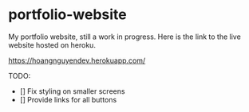 # portfolio-website

My portfolio website, still a work in progress. Here is the link to the live website hosted on heroku. 

https://hoangnguyendev.herokuapp.com/

TODO:

- [] Fix styling on smaller screens
- [] Provide links for all buttons
